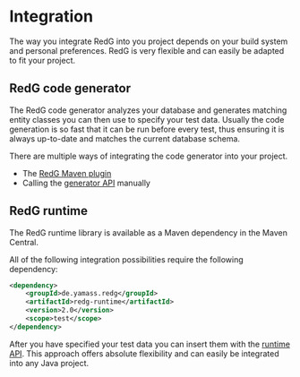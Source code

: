 # Integration

The way you integrate RedG into you project depends on your build system and personal preferences. RedG is very flexible and
can easily be adapted to fit your project.

## RedG code generator

The RedG code generator analyzes your database and generates matching entity classes you can then use to specify your test
data. Usually the code generation is so fast that it can be run before every test, thus ensuring it is always up-to-date and
matches the current database schema. 

There are multiple ways of integrating the code generator into your project.

 * The [RedG Maven plugin](maven_plugin.md)
 * Calling the [generator API](generator_api.md) manually

## RedG runtime

The RedG runtime library is available as a Maven dependency in the Maven Central. 

All of the following integration possibilities require the following dependency:
````xml
<dependency>
    <groupId>de.yamass.redg</groupId>
    <artifactId>redg-runtime</artifactId>
    <version>2.0</version>
    <scope>test</scope>
</dependency>
````

After you have specified your test data you can insert them with the [runtime API](runtime_api.md). This approach
offers absolute flexibility and can easily be integrated into any Java project.